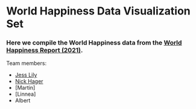 # World Happiness Data Visualization Set

### Here we compile the World Happiness data from the [World Happiness Report (2021)](https://worldhappiness.report/ed/2021/).

Team members:
* [Jess Lily](Jess_Lily)
* [Nick Hager](Nick_Hager)
* [Martin]
* [Linnea]
* Albert
